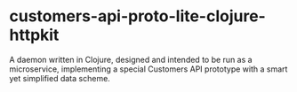 # customers-api-proto-lite-clojure-httpkit
A daemon written in Clojure, designed and intended to be run as a microservice, implementing a special Customers API prototype with a smart yet simplified data scheme.
